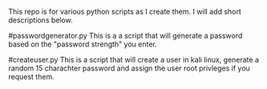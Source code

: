 This repo is for various python scripts as I create them. I will add short descriptions below.

#passwordgenerator.py
This is a a script that will generate a password based on the "password strength" you enter.

#createuser.py
This is a script that will create a user in kali linux, generate a random 15 charachter password and assign the user root privleges if you request them.
